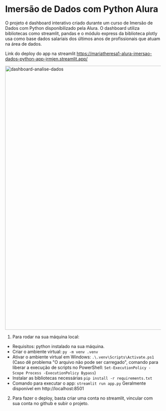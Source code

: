 # Imersão de Dados com Python Alura
O projeto é dashboard interativo criado durante um curso de Imersão de Dados com Python disponibilizado pela Alura. O dashboard utiliza bibliotecas como streamlit, pandas e o módulo express da biblioteca plotly usa como base dados salariais dos últimos anos de profissionais que atuam na área de dados.

Link do deploy do app na streamlit https://mariatheresa1-alura-imersao-dados-python-app-jrmjen.streamlit.app/

<img width="1916" height="852" alt="dashboard-analise-dados" src="https://github.com/user-attachments/assets/a005d22f-119a-4577-ac2e-d7a18da3bc17" />

1. Para rodar na sua máquina local: 
- Requisitos: python instalado na sua máquina. 
- Criar o ambiente virtual:
`py -m venv .venv`
- Ativar o ambiente virtual em Windows:
`.\.venv\Scripts\Activate.ps1`
(Caso dê problema "O arquivo não pode ser carregado", comando para liberar a execução de scripts no PowerShell: `Set-ExecutionPolicy -Scope Process -ExecutionPolicy Bypass`)
- Instalar as bibliotecas necessárias
`pip install -r requirements.txt`
- Comando para executar o app: 
`streamlit run app.py`
Geralmente disponível em http://localhost:8501

2. Para fazer o deploy, basta criar uma conta no streamlit, vincular com sua conta no github e subir o projeto. 
